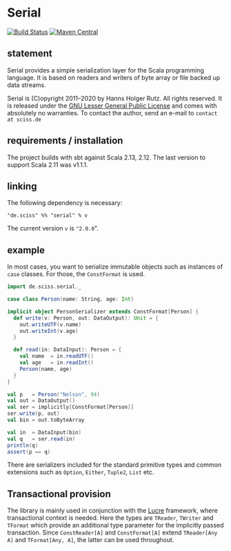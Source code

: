 # Serial

[![Build Status](https://travis-ci.org/Sciss/Serial.svg?branch=main)](https://travis-ci.org/Sciss/Serial)
[![Maven Central](https://maven-badges.herokuapp.com/maven-central/de.sciss/serial_2.13/badge.svg)](https://maven-badges.herokuapp.com/maven-central/de.sciss/serial_2.13)

## statement

Serial provides a simple serialization layer for the Scala programming language. It is based on readers and writers 
of byte array or file backed up data streams.

Serial is (C)opyright 2011&ndash;2020 by Hanns Holger Rutz. All rights reserved. It is released under 
the [GNU Lesser General Public License](https://raw.github.com/Sciss/Serial/main/LICENSE) and comes with 
absolutely no warranties. To contact the author, send an e-mail to `contact at sciss.de`

## requirements / installation

The project builds with sbt against Scala 2.13, 2.12. The last version to support Scala 2.11 was v1.1.1.

## linking

The following dependency is necessary:

    "de.sciss" %% "serial" % v

The current version `v` is `"2.0.0`".

## example

In most cases, you want to serialize immutable objects such as instances of `case` classes. For those, the
`ConstFormat` is used.

```scala
import de.sciss.serial._

case class Person(name: String, age: Int)

implicit object PersonSerializer extends ConstFormat[Person] {
  def write(v: Person, out: DataOutput): Unit = {
    out.writeUTF(v.name)
    out.writeInt(v.age)
  }

  def read(in: DataInput): Person = {
    val name  = in.readUTF()
    val age   = in.readInt()
    Person(name, age)
  }
}

val p   = Person("Nelson", 94)
val out = DataOutput()
val ser = implicitly[ConstFormat[Person]]
ser.write(p, out)
val bin = out.toByteArray

val in  = DataInput(bin)
val q   = ser.read(in)
println(q)
assert(p == q)
```

There are serializers included for the standard primitive types and common extensions such
as `Option`, `Either`, `Tuple2`, `List` etc.

## Transactional provision

The library is mainly used in conjunction with the [Lucre](https://github.com/Sciss/Lucre) framework, where 
transactional context is needed. Here the types are `TReader`, `TWriter` and `TFormat` which provide an additional
type parameter for the implicitly passed transaction. Since `ConstReader[A]` and `ConstFormat[A]` extend
 `TReader[Any A]` and `TFormat[Any, A]`, the latter can be used throughout.